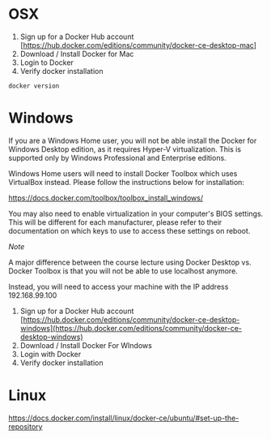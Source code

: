 # OSX

1. Sign up for a Docker Hub account [https://hub.docker.com/editions/community/docker-ce-desktop-mac]
2. Download / Install Docker for Mac 
3. Login to Docker
4. Verify docker installation

```
docker version
```

# Windows

If you are a Windows Home user, you will not be able install the Docker for Windows Desktop edition, as it requires Hyper-V virtualization. This is supported only by Windows Professional and Enterprise editions.

Windows Home users will need to install Docker Toolbox which uses VirtualBox instead. Please follow the instructions below for installation:

https://docs.docker.com/toolbox/toolbox_install_windows/

You may also need to enable virtualization in your computer's BIOS settings. This will be different for each manufacturer, please refer to their documentation on which keys to use to access these settings on reboot.

*Note*

A major difference between the course lecture using Docker Desktop vs. Docker Toolbox is that you will not be able to use localhost anymore.

Instead, you will need to access your machine with the IP address 192.168.99.100

1. Sign up for a Docker Hub account [https://hub.docker.com/editions/community/docker-ce-desktop-windows](https://hub.docker.com/editions/community/docker-ce-desktop-windows)
2. Download / Install Docker For WIndows
3. Login with Docker
4. Verify docker installation

# Linux

https://docs.docker.com/install/linux/docker-ce/ubuntu/#set-up-the-repository